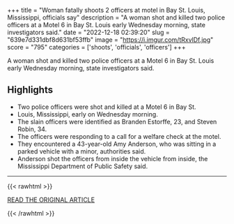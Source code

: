 +++
title = "Woman fatally shoots 2 officers at motel in Bay St. Louis, Mississippi, officials say"
description = "A woman shot and killed two police officers at a Motel 6 in Bay St. Louis early Wednesday morning, state investigators said."
date = "2022-12-18 02:39:20"
slug = "639e7d331dbf8d631bf53ffb"
image = "https://i.imgur.com/tRxvlDf.jpg"
score = "795"
categories = ['shoots', 'officials', 'officers']
+++

A woman shot and killed two police officers at a Motel 6 in Bay St. Louis early Wednesday morning, state investigators said.

## Highlights

- Two police officers were shot and killed at a Motel 6 in Bay St.
- Louis, Mississippi, early on Wednesday morning.
- The slain officers were identified as Branden Estorffe, 23, and Steven Robin, 34.
- The officers were responding to a call for a welfare check at the motel.
- They encountered a 43-year-old Amy Anderson, who was sitting in a parked vehicle with a minor, authorities said.
- Anderson shot the officers from inside the vehicle from inside, the Mississippi Department of Public Safety said.

---

{{< rawhtml >}}
  <p class="article-category">
    <a target="_blank" href="https://www.cbsnews.com/news/police-officers-killed-motel-6-bay-st-louis-mississippi/">READ THE ORIGINAL ARTICLE</a>
  </p>
{{< /rawhtml >}}
